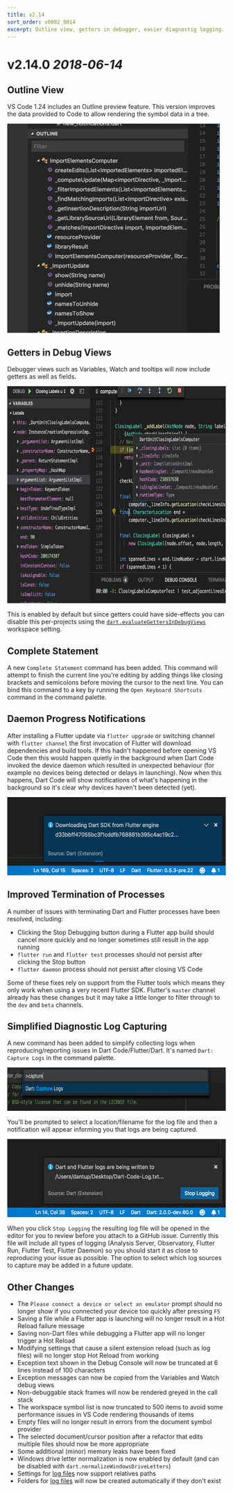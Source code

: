 ```yaml
---
title: v2.14
sort_order: v0002_0014
excerpt: Outline view, getters in debugger, easier diagnostig logging...
---
```


# v2.14.0 *2018-06-14*

## Outline View

VS Code 1.24 includes an Outline preview feature. This version improves the data provided to Code to allow rendering the symbol data in a tree.

<img src="/images/release_notes/v2.14/outline_view.png" width="490" height="482" />

## Getters in Debug Views

Debugger views such as Variables, Watch and tooltips will now include getters as well as fields.

<img src="/images/release_notes/v2.14/getters_in_debugger.png" width="700" height="500" />

This is enabled by default but since getters could have side-effects you can disable this per-projects using the [`dart.evaluateGettersInDebugViews`](/docs/settings/#dartevaluategettersindebugviews) workspace setting.

## Complete Statement

A new `Complete Statement` command has been added. This command will attempt to finish the current line you're editing by adding things like closing brackets and semicolons before moving the cursor to the next line. You can bind this command to a key by running the `Open Keyboard Shortcuts` command in the command palette.

## Daemon Progress Notifications

After installing a Flutter update via `flutter upgrade` or switching channel with `flutter channel` the first invocation of Flutter will download dependencies and build tools. If this hadn't happened before opening VS Code then this would happen quietly in the background when Dart Code invoked the device daemon which resulted in unexpected behaviour (for example no devices being detected or delays in launching). Now when this happens, Dart Code will show notifications of what's happening in the background so it's clear why devices haven't been detected (yet).

<img src="/images/release_notes/v2.14/daemon_progress.png" width="550" height="180" />

## Improved Termination of Processes

A number of issues with terminating Dart and Flutter processes have been resolved, including:

- Clicking the Stop Debugging button during a Flutter app build should cancel more quickly and no longer sometimes still result in the app running
- `flutter run` and `flutter test` processes should not persist after clicking the Stop button
- `flutter daemon` process should not persist after closing VS Code

Some of these fixes rely on support from the Flutter tools which means they only work when using a very recent Flutter SDK. Flutter's `master` channel already has these changes but it may take a little longer to filter through to the `dev` and `beta` channels.

## Simplified Diagnostic Log Capturing

A new command has been added to simplify collecting logs when reproducing/reporting issues in Dart Code/Flutter/Dart. It's named `Dart: Capture Logs` in the command palette.

<img src="/images/release_notes/v2.14/capture_logs_command.png" width="700" height="100" />

You'll be prompted to select a location/filename for the log file and then a notification will appear informing you that logs are being captured.

<img src="/images/release_notes/v2.14/capture_logs_notification.png" width="550" height="180" />

When you click `Stop Logging` the resulting log file will be opened in the editor for you to review before you attach to a GitHub issue. Currently this file will include all types of logging (Analysis Server, Observatory, Flutter Run, Flutter Test, Flutter Daemon) so you should start it as close to reproducing your issue as possible. The option to select which log sources to capture may be added in a future update.

## Other Changes

- The `Please connect a device or select an emulator` prompt should no longer show if you connected your device too quickly after pressing `F5`
- Saving a file while a Flutter app is launching will no longer result in a Hot Reload failure message
- Saving non-Dart files while debugging a Flutter app will no longer trigger a Hot Reload
- Modifying settings that cause a silent extension reload (such as log files) will no longer stop Hot Reload from working
- Exception text shown in the Debug Console will now be truncated at 6 lines instead of 100 characters
- Exception messages can now be copied from the Variables and Watch debug views
- Non-debuggable stack frames will now be rendered greyed in the call stack
- The workspace symbol list is now truncated to 500 items to avoid some performance issues in VS Code rendering thousands of items
- Empty files will no longer result in errors from the document symbol provider
- The selected document/cursor position after a refactor that edits multiple files should now be more appropriate
- Some additional (minor) memory leaks have been fixed
- Windows drive letter normalization is now enabled by default (and can be disabled with `dart.normalizeWindowsDriveLetters`)
- Settings for [log files](https://dartcode.org/docs/logging/) now support relatives paths
- Folders for [log files](https://dartcode.org/docs/logging/) will now be created automatically if they don't exist

